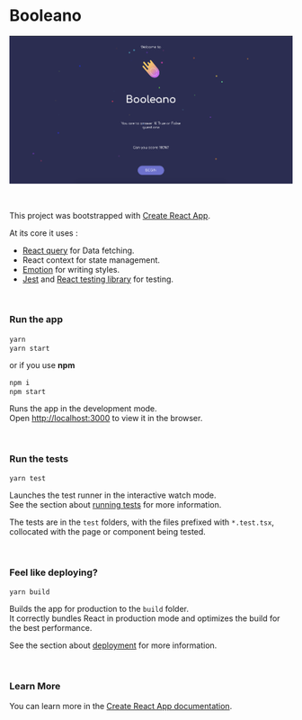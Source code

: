 # Booleano
![App Screenshot](./screenshot.png)

&nbsp;

This project was bootstrapped with [Create React App](https://github.com/facebook/create-react-app).

At its core it uses :
- [React query](https://react-query.tanstack.com/) for Data fetching.
- React context for state management.
- [Emotion](https://emotion.sh/) for writing styles.
- [Jest](https://jestjs.io/) and [React testing library](https://testing-library.com/docs/react-testing-library/intro) for testing.


&nbsp;

### Run the app
```
yarn
yarn start
```
or if you use **npm**
```
npm i
npm start
```

Runs the app in the development mode.\
Open [http://localhost:3000](http://localhost:3000) to view it in the browser. 

&nbsp;

### Run the tests
```
yarn test
```

Launches the test runner in the interactive watch mode.\
See the section about [running tests](https://facebook.github.io/create-react-app/docs/running-tests) for more information.

The tests are in the `test` folders, with the files prefixed with `*.test.tsx`, collocated with the page or component being tested.

&nbsp;

### Feel like deploying?

```
yarn build
```

Builds the app for production to the `build` folder.\
It correctly bundles React in production mode and optimizes the build for the best performance.

See the section about [deployment](https://facebook.github.io/create-react-app/docs/deployment) for more information.

&nbsp;

### Learn More

You can learn more in the [Create React App documentation](https://facebook.github.io/create-react-app/docs/getting-started).

